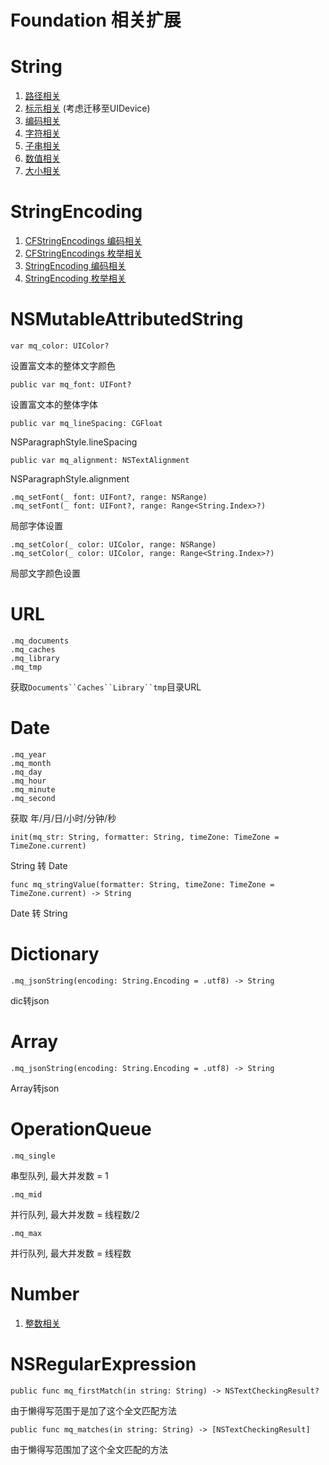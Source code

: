 # Foundation 相关扩展

# String

1. [路径相关](./String/String+MQPath.md)
2. [标示相关](./String/String+MQMark.md) (考虑迁移至UIDevice)
3. [编码相关](./String/String+MQCode.md)
4. [字符相关](./String/String+MQChar.md)
5. [子串相关](./String/String+MQSub.md)
6. [数值相关](./String/String+MQSub.md)
7. [大小相关](./String/String+MQSize.md)

# StringEncoding

1. [CFStringEncodings 编码相关](./StringEncoding/CFStringEncodings+MQCode.md)
2. [CFStringEncodings 枚举相关](./StringEncoding/CFStringEncodings+MQList.md)
2. [StringEncoding 编码相关](./StringEncoding/StringEncoding+MQCode.md)
3. [StringEncoding 枚举相关](./StringEncoding/StringEncoding+MQList.md)

# NSMutableAttributedString

```
var mq_color: UIColor?
```

设置富文本的整体文字颜色

```
public var mq_font: UIFont?
```

设置富文本的整体字体

```
public var mq_lineSpacing: CGFloat
```

NSParagraphStyle.lineSpacing

```
public var mq_alignment: NSTextAlignment
```

NSParagraphStyle.alignment

```
.mq_setFont(_ font: UIFont?, range: NSRange)
.mq_setFont(_ font: UIFont?, range: Range<String.Index>?)
```

局部字体设置

```
.mq_setColor(_ color: UIColor, range: NSRange)
.mq_setColor(_ color: UIColor, range: Range<String.Index>?)
```

局部文字颜色设置

# URL

```
.mq_documents
.mq_caches
.mq_library
.mq_tmp
```

获取`Documents``Caches``Library``tmp`目录URL

# Date

```
.mq_year
.mq_month
.mq_day
.mq_hour
.mq_minute
.mq_second
```

获取 年/月/日/小时/分钟/秒

```
init(mq_str: String, formatter: String, timeZone: TimeZone = TimeZone.current)
```

String 转 Date

```
func mq_stringValue(formatter: String, timeZone: TimeZone = TimeZone.current) -> String
```

Date 转 String

# Dictionary

```
.mq_jsonString(encoding: String.Encoding = .utf8) -> String
```

dic转json


# Array

```
.mq_jsonString(encoding: String.Encoding = .utf8) -> String
```

Array转json

# OperationQueue

```
.mq_single
```

串型队列, 最大并发数 = 1

```
.mq_mid
```

并行队列, 最大并发数 = 线程数/2

```
.mq_max
```

并行队列, 最大并发数 = 线程数

# Number

1. [整数相关](./Number/FixedWidthInteger+MQ.md)

# NSRegularExpression

```
public func mq_firstMatch(in string: String) -> NSTextCheckingResult?
```

由于懒得写范围于是加了这个全文匹配方法

```
public func mq_matches(in string: String) -> [NSTextCheckingResult]
```

由于懒得写范围加了这个全文匹配的方法